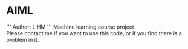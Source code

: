 # AIML
'''
Author: L HM
'''
Machine learning course project
<br/>
Please contact me if you want to use this code, or if you find there is a problem in it.
